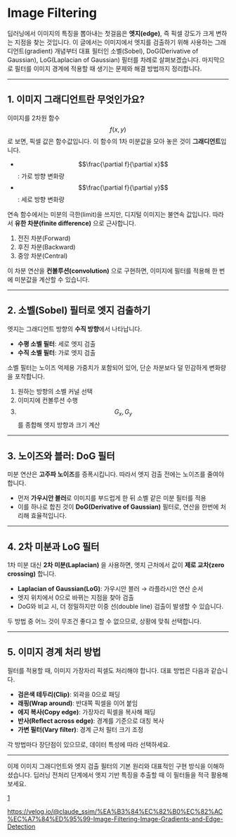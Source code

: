 # Image Filtering

딥러닝에서 이미지의 특징을 뽑아내는 첫걸음은 **엣지(edge)**, 즉 픽셀 강도가 크게 변하는 지점을 찾는 것입니다. 이 글에서는 이미지에서 엣지를 검출하기 위해 사용하는 그래디언트(gradient) 개념부터 대표 필터인 소벨(Sobel), DoG(Derivative of Gaussian), LoG(Laplacian of Gaussian) 필터를 차례로 살펴보겠습니다. 마지막으로 필터를 이미지 경계에 적용할 때 생기는 문제와 해결 방법까지 정리합니다.

***

## 1. 이미지 그래디언트란 무엇인가요?  
이미지를 2차원 함수 $$f(x,y)$$로 보면, 픽셀 값은 함수값입니다. 이 함수의 1차 미분값을 모아 놓은 것이 **그래디언트**입니다.  
- $$\frac{\partial f}{\partial x}$$: 가로 방향 변화량  
- $$\frac{\partial f}{\partial y}$$: 세로 방향 변화량  

연속 함수에서는 미분의 극한(limit)을 쓰지만, 디지털 이미지는 불연속 값입니다. 따라서 **유한 차분(finite difference)** 으로 근사합니다.  
1. 전진 차분(Forward)  
2. 후진 차분(Backward)  
3. 중앙 차분(Central)  

이 차분 연산을 **컨볼루션(convolution)** 으로 구현하면, 이미지에 필터를 적용해 한 번에 미분값을 계산할 수 있습니다.

***

## 2. 소벨(Sobel) 필터로 엣지 검출하기  
엣지는 그래디언트 방향의 **수직 방향**에서 나타납니다.  
- **수평 소벨 필터**: 세로 엣지 검출  
- **수직 소벨 필터**: 가로 엣지 검출  

소벨 필터는 노이즈 억제용 가중치가 포함되어 있어, 단순 차분보다 덜 민감하게 변화량을 포착합니다.  
1. 원하는 방향의 소벨 커널 선택  
2. 이미지에 컨볼루션 수행  
3. $$G_x, G_y$$를 종합해 엣지 방향과 크기 계산  

***

## 3. 노이즈와 블러: DoG 필터  
미분 연산은 **고주파 노이즈**를 증폭시킵니다. 따라서 엣지 검출 전에는 노이즈를 줄여야 합니다.  
- 먼저 **가우시안 블러**로 이미지를 부드럽게 한 뒤 소벨 같은 미분 필터를 적용  
- 이를 하나로 합친 것이 **DoG(Derivative of Gaussian)** 필터로, 연산을 한번에 처리해 효율적입니다.

***

## 4. 2차 미분과 LoG 필터  
1차 미분 대신 **2차 미분(Laplacian)** 을 사용하면, 엣지 근처에서 값이 **제로 교차(zero crossing)** 합니다.  
- **Laplacian of Gaussian(LoG)**: 가우시안 블러 → 라플라시안 연산 순서  
- 엣지 위치에서 0으로 바뀌는 지점을 찾아 검출  
- DoG와 비교 시, 더 정밀하지만 이중 선(double line) 검출이 발생할 수 있습니다.  

두 방법 중 어느 것이 무조건 좋다고 할 수 없으므로, 상황에 맞춰 선택합니다.

***

## 5. 이미지 경계 처리 방법  
필터를 적용할 때, 이미지 가장자리 픽셀도 처리해야 합니다. 대표 방법은 다음과 같습니다.  
- **검은색 테두리(Clip)**: 외곽을 0으로 패딩  
- **래핑(Wrap around)**: 반대쪽 픽셀을 이어 붙임  
- **에지 복사(Copy edge)**: 가장자리 픽셀을 복사해 패딩  
- **반사(Reflect across edge)**: 경계를 기준으로 대칭 복사  
- **가변 필터(Vary filter)**: 경계 근처 필터 크기 조정  

각 방법마다 장단점이 있으므로, 데이터 특성에 따라 선택하세요.

***

이제 이미지 그래디언트와 엣지 검출 필터의 기본 원리와 대표적인 구현 방식을 이해하셨습니다. 딥러닝 전처리 단계에서 엣지 기반 특징을 추출할 때 이 필터들을 적극 활용해 보세요.

[1](https://velog.io/@claude_ssim/%EA%B3%84%EC%82%B0%EC%82%AC%EC%A7%84%ED%95%99-Image-Filtering-Image-Gradients-and-Edge-Detection)

https://velog.io/@claude_ssim/%EA%B3%84%EC%82%B0%EC%82%AC%EC%A7%84%ED%95%99-Image-Filtering-Image-Gradients-and-Edge-Detection
